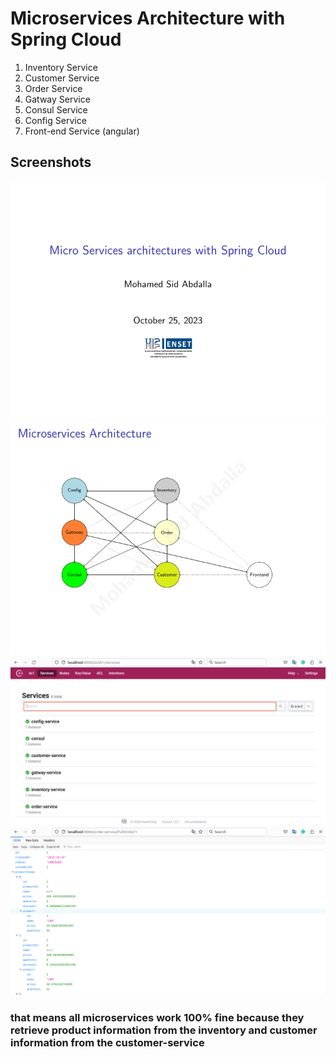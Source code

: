 # Microservices Architecture with Spring Cloud

1. Inventory Service
2. Customer Service
3. Order Service
4. Gatway Service
5. Consul Service
6. Config Service
7. Front-end Service (angular)

## Screenshots

![Image](screenes/1.png)
![Image](screenes/2.png)
![Image](screenes/3.png)
![Image](screenes/4.png)
###  that means all microservices work 100% fine because they retrieve product information from the inventory and customer information from the customer-service
